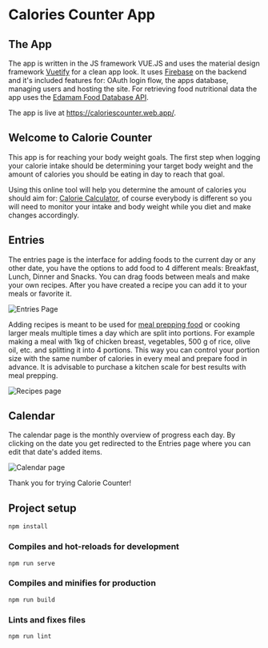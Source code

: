
# Calories Counter App

## The App
The app is written in the JS framework VUE.JS and uses the material design framework [Vuetify](https://vuetifyjs.com/en/) for a clean app look. It uses [Firebase](https://firebase.google.com/) on the backend and it's included features for: OAuth login flow, the apps database, managing users and hosting the site. For retrieving food nutritional data the app uses the [Edamam Food Database API](https://developer.edamam.com/).

The app is live at https://caloriescounter.web.app/.

 ## Welcome to Calorie Counter

This app is for
reaching your body weight goals. The first step when logging your
calorie intake should be determining your target body weight and the
 amount of calories you should be eating in day to reach that goal.
 
Using this online tool will help you determine the amount of
calories you should aim for:
[Calorie Calculator](https://www.calculator.net/calorie-calculator.html), of course everybody is different so you will need to monitor your
intake and body weight while you diet and make changes accordingly.
   
##  Entries
        
 The entries page is the interface for adding foods to the current
day or any other date, you have the options to add food to 4
different meals: Breakfast, Lunch, Dinner and Snacks. You can drag
foods between meals and make your own recipes. After you have
created a recipe you can add it to your meals or favorite it.

![Entries Page](https://user-images.githubusercontent.com/59158929/116582884-13b5fa80-a916-11eb-8a93-a4fb6e7424a5.png)

Adding recipes is meant to be used for [meal prepping food](https://sweetpeasandsaffron.com/how-to-meal-prep/)
or cooking larger meals multiple times a day which are split into
portions. For example making a meal with 1kg of chicken breast,
vegetables, 500 g of rice, olive oil, etc. and splitting it into 4
portions. This way you can control your portion size with the same
number of calories in every meal and prepare food in advance. It is
advisable to purchase a kitchen scale for best results with meal
prepping.

![Recipes page](https://user-images.githubusercontent.com/59158929/116545822-2c5fe980-a8f1-11eb-8e6c-f3fb8207cc9a.png)

## Calendar
The calendar page is the monthly overview of progress each day. By clicking on the date you get redirected to the Entries page where you can edit that date's added items.

![Calendar page](https://user-images.githubusercontent.com/59158929/116545942-50bbc600-a8f1-11eb-82a9-6d8dcfa96acd.png)

Thank you for trying Calorie Counter!


## Project setup
```
npm install
```

### Compiles and hot-reloads for development
```
npm run serve
```

### Compiles and minifies for production
```
npm run build
```

### Lints and fixes files
```
npm run lint
```
